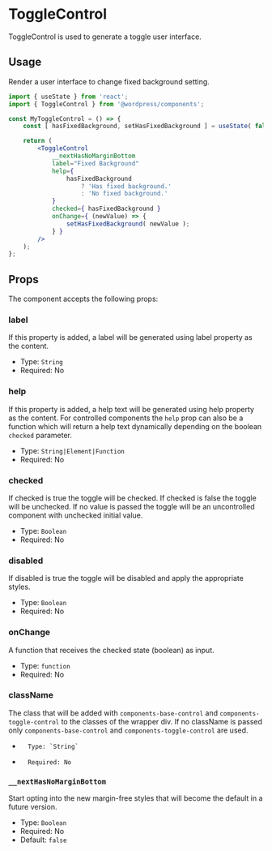# ToggleControl

ToggleControl is used to generate a toggle user interface.

## Usage

Render a user interface to change fixed background setting.

```jsx
import { useState } from 'react';
import { ToggleControl } from '@wordpress/components';

const MyToggleControl = () => {
	const [ hasFixedBackground, setHasFixedBackground ] = useState( false );

	return (
		<ToggleControl
			__nextHasNoMarginBottom
			label="Fixed Background"
			help={
				hasFixedBackground
					? 'Has fixed background.'
					: 'No fixed background.'
			}
			checked={ hasFixedBackground }
			onChange={ (newValue) => {
				setHasFixedBackground( newValue );
			} }
		/>
	);
};
```

## Props

The component accepts the following props:

### label

If this property is added, a label will be generated using label property as the content.

-   Type: `String`
-   Required: No

### help

If this property is added, a help text will be generated using help property as the content.
For controlled components the `help` prop can also be a function which will return a help text
dynamically depending on the boolean `checked` parameter.

-   Type: `String|Element|Function`
-   Required: No

### checked

If checked is true the toggle will be checked. If checked is false the toggle will be unchecked.
If no value is passed the toggle will be an uncontrolled component with unchecked initial value.

-   Type: `Boolean`
-   Required: No

### disabled

If disabled is true the toggle will be disabled and apply the appropriate styles.

-   Type: `Boolean`
-   Required: No

### onChange

A function that receives the checked state (boolean) as input.

-   Type: `function`
-   Required: No

### className

The class that will be added with `components-base-control` and `components-toggle-control` to the classes of the wrapper div. If no className is passed only `components-base-control` and `components-toggle-control` are used.

-		Type: `String`
-		Required: No

### `__nextHasNoMarginBottom`

Start opting into the new margin-free styles that will become the default in a future version.

-   Type: `Boolean`
-   Required: No
-   Default: `false`
